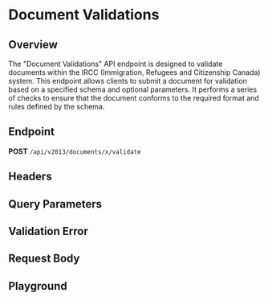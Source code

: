 <script setup>
import SwaggerUI from "@/swagger/view/SwaggerUI.vue"
import swaggerJson from "@/swagger/json/general/document-validations/validations.json";

const swaggerSpecs = [
  { json: swaggerJson, protected: true },
];
</script>

# Document Validations

## Overview

The "Document Validations" API endpoint is designed to validate documents within the IRCC (Immigration, Refugees and Citizenship Canada) system. This endpoint allows clients to submit a document for validation based on a specified schema and optional parameters. It performs a series of checks to ensure that the document conforms to the required format and rules defined by the schema.

## Endpoint
**POST** `/api/v2013/documents/x/validate`

## Headers
<!--@include: @/../components/common/header/authorization-realm.md-->

## Query Parameters
<!--@include: @/../components/common/query/schema-metadata-government.md-->

## Validation Error
<!--@include: @/../components/common/validation-error.md-->

## Request Body
<!--@include: @/../components/ircc/request-body.md-->

## Playground

<SwaggerUI :swaggerSpecs="swaggerSpecs" />
